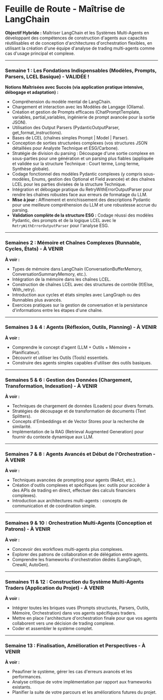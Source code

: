 # Feuille de Route - Maîtrise de LangChain

**Objectif Hybride :** Maîtriser LangChain et les Systèmes Multi-Agents en développant des compétences de construction d'agents aux capacités réutilisables et de conception d'architectures d'orchestration flexibles, en utilisant la création d'une équipe d'analyse de trading multi-agents comme cas d'usage principal et complexe.

---

### Semaine 1 : Les Fondations Indispensables (Modèles, Prompts, Parsers, LCEL Basique) - VALIDÉE !

**Notions Maîtrisées avec Succès (via application pratique intensive, débogage et adaptation) :**

* Compréhension du modèle mental de LangChain.
* Chargement et interaction avec les Modèles de Langage (Ollama).
* Création et gestion de Prompts efficaces (ChatPromptTemplate, variables, partial_variables, ingénierie de prompt avancée pour la sortie JSON).
* Utilisation des Output Parsers (PydanticOutputParser, get_format_instructions).
* Bases de LCEL (chaînes simples Prompt | Model | Parser).
* Conception de sorties structurées complexes (vos structures JSON détaillées pour Analyste Technique et ESG/Carbone).
* Stratégie de division du parsing : Découpage d'une sortie complexe en sous-parties pour une génération et un parsing plus fiables (appliquée et validée sur la structure Technique : Court terme, Long terme, Synthèse globale).
* Codage fonctionnel des modèles Pydantic complexes (y compris sous-modèles, Enums, gestion des Optional et Field avancée) et des chaînes LCEL pour les parties divisées de la structure Technique.
* Intégration et débogage pratique du RetryWithErrorOutputParser pour rendre les chaînes robustes face aux erreurs de formatage du LLM.
* **Mise à jour :** Affinement et enrichissement des descriptions Pydantic pour une meilleure compréhension du LLM et une robustesse accrue du parsing.
* **Validation complète de la structure ESG :** Codage réussi des modèles Pydantic, des prompts et de la logique LCEL avec le `RetryWithErrorOutputParser` pour l'analyse ESG.

---

### Semaines 2 : Mémoire et Chaînes Complexes (Runnable, Cycles, États) - À VENIR

**À voir :**

* Types de mémoire dans LangChain (ConversationBufferMemory, ConversationSummaryMemory, etc.).
* Intégration de la mémoire dans les chaînes LCEL.
* Construction de chaînes LCEL avec des structures de contrôle (If/Else, With_retry).
* Introduction aux cycles et états simples avec LangGraph ou des Runnables plus avancés.
* Exercices pratiques sur la gestion de conversation et la persistance d'informations entre les étapes d'une chaîne.

---

### Semaines 3 & 4 : Agents (Réflexion, Outils, Planning) - À VENIR

**À voir :**

* Comprendre le concept d'agent (LLM + Outils + Mémoire + Planificateur).
* Découvrir et utiliser les Outils (Tools) essentiels.
* Construire des agents simples capables d'utiliser des outils basiques.

---

### Semaines 5 & 6 : Gestion des Données (Chargement, Transformation, Indexation) - À VENIR

**À voir :**

* Techniques de chargement de données (Loaders) pour divers formats.
* Stratégies de découpage et de transformation de documents (Text Splitters).
* Concepts d'Embeddings et de Vector Stores pour la recherche de similarité.
* Implémentation de la RAG (Retrieval Augmented Generation) pour fournir du contexte dynamique aux LLM.

---

### Semaines 7 & 8 : Agents Avancés et Début de l'Orchestration - À VENIR

**À voir :**

* Techniques avancées de prompting pour agents (ReAct, etc.).
* Création d'outils complexes et spécifiques (ex: outils pour accéder à des APIs de trading en direct, effectuer des calculs financiers complexes).
* Introduction aux architectures multi-agents : concepts de communication et de coordination simple.

---

### Semaines 9 & 10 : Orchestration Multi-Agents (Conception et Patrons) - À VENIR

**À voir :**

* Concevoir des workflows multi-agents plus complexes.
* Explorer des patrons de collaboration et de délégation entre agents.
* Comprendre les frameworks d'orchestration dédiés (LangGraph, CrewAI, AutoGen).

---

### Semaines 11 & 12 : Construction du Système Multi-Agents Traders (Application du Projet) - À VENIR

**À voir :**

* Intégrer toutes les briques vues (Prompts structurés, Parsers, Outils, Mémoire, Orchestration) dans vos agents spécifiques traders.
* Mettre en place l'architecture d'orchestration finale pour que vos agents collaborent vers une décision de trading complexe.
* Coder et assembler le système complet.

---

### Semaine 13 : Finalisation, Amélioration et Perspectives - À VENIR

**À voir :**

* Peaufiner le système, gérer les cas d'erreurs avancés et les performances.
* Analyse critique de votre implémentation par rapport aux frameworks existants.
* Planifier la suite de votre parcours et les améliorations futures du projet.